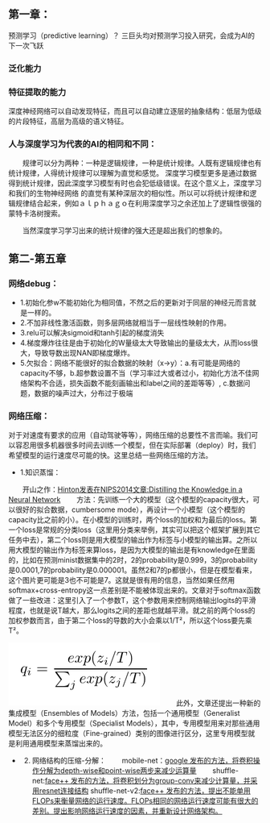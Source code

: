  ## 第一章：
 预测学习（predictive learning）？ 三巨头均对预测学习投入研究，会成为AI的下一次飞跃
### 泛化能力
### 特征提取的能力
深度神经网络可以自动发现特征，而且可以自动建立逐层的抽象结构：低层为低级的片段特征，高层为高级的语义特征。
### 人与深度学习为代表的AI的相同和不同：
　　规律可以分为两种：一种是逻辑规律，一种是统计规律。人既有逻辑规律也有统计规律，人得统计规律可以理解为直觉和感觉。
深度学习模型更多是通过数据得到统计规律，因此深度学习模型有时也会犯低级错误。在这个意义上，深度学习和我们的生物神经网络
的直觉有某种深层次的相似性。所以可以将统计规律和逻辑规律结合起来，例如ａｌｐｈａｇｏ在利用深度学习之余还加上了逻辑性很强的
蒙特卡洛树搜索。

　　当然深度学习学习出来的统计规律的强大还是超出我们的想象的。
## 第二-第五章
### 网络debug：
- 1.初始化参w不能初始化为相同值，不然之后的更新对于同层的神经元而言就是一样的。
- 2.不加非线性激活函数，则多层网络就相当于一层线性映射的作用。
- 3.relu可以解决sigmoid和tanh引起的梯度消失
- 4.梯度爆炸往往是由于初始化的W量级太大导致输出的量级太大，从而loss很大，导致导数出现NAN即梯度爆炸。
- 5.欠拟合：网络不能很好的拟合数据的映射（x->y）：a.有可能是网络的capacity不够，b.超参数设置不当（学习率过大或者过小，初始化方法不佳网络架构不合适，损失函数不能刻画输出和label之间的差距等等）, c.数据问题，数据的噪声过大，分布过于极端

### 网络压缩：
对于对速度有要求的应用（自动驾驶等等），网络压缩的总要性不言而喻。我们可以容忍用很多机器很多时间去训练一个模型，但在实际部署（deploy）时，我们希望模型的运行速度尽可能的快。这里总结一些网络压缩的方法。

- 1.知识蒸馏：

　　开山之作：[Hinton发表在NIPS2014文章:Distilling the Knowledge in a Neural Network](https://github.com/yujack333/study_things/blob/master/paper_and_note/1503.02Distilling%20the%20Knowledge%20in%20a%20Neural%20Network.pdf)
　　方法：先训练一个大的模型（这个模型的capacity很大，可以很好的拟合数据，cumbersome mode），再设计一个小模型（这个模型的capacity比之前的小）。在小模型的训练时，两个loss的加权和为最后的loss。第一个loss是常规的分类loss（这里用分类来举例，其实可以把这个框架扩展到其它任务中去），第二个loss则是用大模型的输出作为标签与小模型的输出算。之所以用大模型的输出作为标签来算loss，是因为大模型的输出是有knowledge在里面的，比如在预测minist数据集中的2时，2的probability是0.999，3的probability是0.0001,7的probability是0.000001。虽然2和7的p都很小，但是在模型看来，这个图片更可能是3也不可能是7。这就是很有用的信息，当然如果任然用softmax+cross-entropy这一点差别是不能被体现出来的。文章对于softmax函数做了一些改进：这里引入了一个参数T，这个参数用来控制网络输出logits的平滑程度，也就是说T越大，那么logits之间的差距也就越平滑。就之前的两个loss的加权参数而言，由于第二个loss的导数的大小会乘以1/T²，所以这个loss要先乘T²。
  
  ![](/pic/distilling_1.png)
　　此外，文章还提出一种新的集成模型（Ensembles of Models）方法，包括一个通用模型（Generalist Model）和多个专用模型（Specialist Models），其中，专用模型用来对那些通用模型无法区分的细粒度（Fine-grained）类别的图像进行区分，这里专用模型就是利用通用模型来蒸馏出来的。

- 2. 网络结构的压缩-分解：
　　mobile-net：[google 发布的方法，将卷积操作分解为depth-wise和point-wise两步来减少运算量](https://github.com/yujack333/study_things/blob/master/paper_and_note/MobileNets_note.md)
　　shuffle-net:[face++ 发布的方法，将卷积划分为group-conv来减少计算量，并采用resnet连接结构](https://www.cnblogs.com/heguanyou/p/8087422.html)
    shuffle-net-v2:[face++ 发布的方法，提出不能单用FLOPs来衡量网络的运行速度。FLOPs相同的网络运行速度可能有很大的差别。提出影响网络运行速度的因素，并重新设计网络架构。](https://blog.csdn.net/u014380165/article/details/81322175)
   
